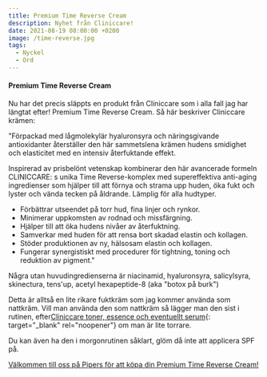 ```yaml
---
title: Premium Time Reverse Cream
description: Nyhet från Cliniccare!
date: 2021-08-19 08:00:00 +0200
image: /time-reverse.jpg
tags:
  - Nyckel
  - Ord
---
```

#### Premium Time Reverse Cream

Nu har det precis släppts en produkt fr&aring;n Cliniccare som i alla fall jag har längtat efter\! Premium Time Reverse Cream. S&aring; här beskriver Cliniccare krämen:

"Förpackad med l&aring;gmolekylär hyaluronsyra och näringsgivande antioxidanter &aring;terställer den här sammetslena krämen hudens smidighet och elasticitet med en intensiv &aring;terfuktande effekt.

Inspirerad av prisbelönt vetenskap kombinerar den här avancerade formeln CLINICCARE: s unika Time Reverse-komplex med supereffektiva anti-aging ingredienser som hjälper till att förnya och strama upp huden, öka fukt och lyster och vända tecken p&aring; &aring;ldrande. Lämplig för alla hudtyper.

* Förbättrar utseendet p&aring; torr hud, fina linjer och rynkor.
* Minimerar uppkomsten av rodnad och missfärgning.
* Hjälper till att öka hudens niv&aring;er av &aring;terfuktning.
* Samverkar med huden för att rensa bort skadad elastin och kollagen.
* Stöder produktionen av ny, hälsosam elastin och kollagen.
* Fungerar synergistiskt med procedurer för tightning, toning och reduktion av pigment."

N&aring;gra utan huvudingredienserna är niacinamid, hyaluronsyra, salicylsyra, skinectura, tens'up, acetyl hexapeptide-8 (aka "botox p&aring; burk")

Detta är allts&aring; en lite rikare fuktkräm som jag kommer använda som nattkräm. Vill man använda den som nattkräm s&aring; lägger man den sist i rutinen, efter[Cliniccare toner, essence och eventuellt serum](/produkter/){: target="_blank" rel="noopener"} om man är lite torrare.

Du kan även ha den i morgonrutinen s&aring;klart, glöm d&aring; inte att applicera SPF p&aring;.

[Välkommen till oss p&aring; Pipers för att köpa din Premium Time Reverse Cream\!](/bokning/)

